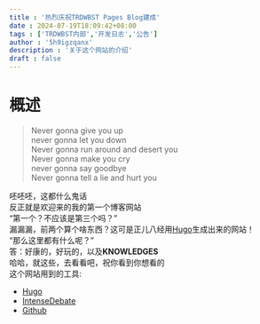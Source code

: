 ```yaml
---
title : '热烈庆祝TRDWBST Pages Blog建成'
date : 2024-07-19T18:09:42+08:00
tags : ['TRDWBST内部','开发日志','公告']
author : '5h9igzqanx'
description : '关于这个网站的介绍'
draft : false
---
```

# 概述

> Never gonna give you up  
> never gonna let you down  
> Never gonna run around and desert you  
> Never gonna make you cry  
> never gonna say goodbye  
> Never gonna tell a lie and hurt you  

呸呸呸，这都什么鬼话  
反正就是欢迎来的我的第一个博客网站  
“第一个？不应该是第三个吗？”  
漏漏漏，前两个算个啥东西？这可是正儿八经用[Hugo](https://gohugo.io)生成出来的网站！  
“那么这里都有什么呢？”  
答：好康的，好玩的，以及**KNOWLEDGES**  
哈哈，就这些，去看看吧，祝你看到你想看的  
这个网站用到的工具:

- [Hugo](https://gohugo.io)
- [IntenseDebate](https://www.intensedebate.com/)
- [Github](https://www.github.com)
